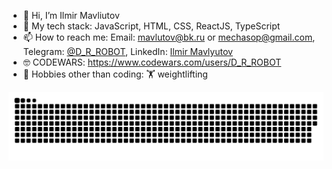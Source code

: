 - 👋 Hi, I’m Ilmir Mavliutov
- 🌱 My tech stack: JavaScript, HTML, CSS, ReactJS, TypeScript
- 📫 How to reach me: Email: mavlutov@bk.ru or mechasop@gmail.com, Telegram: [@D_R_ROBOT](https://t.me/D_R_ROBOT), LinkedIn: [Ilmir Mavlyutov](https://www.linkedin.com/in/ilmir-mavliutov-01265a20a/)
- 🤓 CODEWARS: https://www.codewars.com/users/D_R_ROBOT
- 👀 Hobbies other than coding: 🏋 weightlifting
<picture>
  <source media="(prefers-color-scheme: dark)" srcset="https://raw.githubusercontent.com/DRR0B0T/DRR0B0T/output/github-contribution-grid-snake-dark.svg">
  <source media="(prefers-color-scheme: light)" srcset="https://raw.githubusercontent.com/DRR0B0T/DRR0B0T/output/github-contribution-grid-snake.svg">
  <img alt="github contribution grid snake animation" src="https://raw.githubusercontent.com/DRR0B0T/DRR0B0T/output/github-contribution-grid-snake.svg">
</picture>
